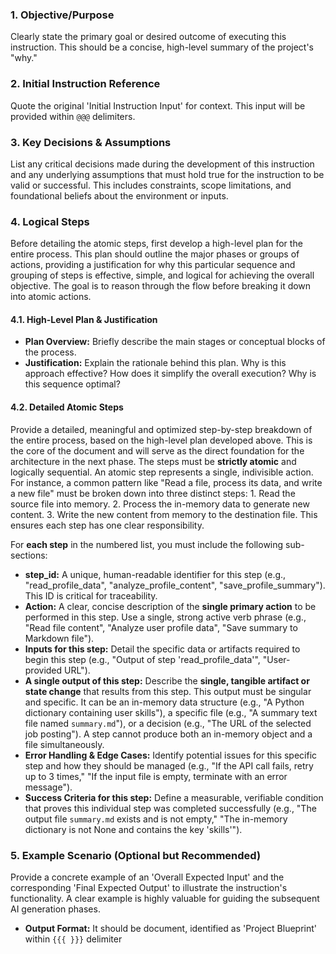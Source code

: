 
### 1. Objective/Purpose
Clearly state the primary goal or desired outcome of executing this instruction. This should be a concise, high-level summary of the project's "why."

### 2. Initial Instruction Reference
Quote the original 'Initial Instruction Input' for context. This input will be provided within `@@@` delimiters.

### 3. Key Decisions & Assumptions
List any critical decisions made during the development of this instruction and any underlying assumptions that must hold true for the instruction to be valid or successful. This includes constraints, scope limitations, and foundational beliefs about the environment or inputs.

### 4. Logical Steps

Before detailing the atomic steps, first develop a high-level plan for the entire process. This plan should outline the major phases or groups of actions, providing a justification for why this particular sequence and grouping of steps is effective, simple, and logical for achieving the overall objective. The goal is to reason through the flow before breaking it down into atomic actions.

#### 4.1. High-Level Plan & Justification
*   **Plan Overview:** Briefly describe the main stages or conceptual blocks of the process.
*   **Justification:** Explain the rationale behind this plan. Why is this approach effective? How does it simplify the overall execution? Why is this sequence optimal?

#### 4.2. Detailed Atomic Steps
Provide a detailed, meaningful and optimized step-by-step breakdown of the entire process, based on the high-level plan developed above. This is the core of the document and will serve as the direct foundation for the architecture in the next phase. The steps must be **strictly atomic** and logically sequential. An atomic step represents a single, indivisible action. For instance, a common pattern like "Read a file, process its data, and write a new file" must be broken down into three distinct steps: 1. Read the source file into memory. 2. Process the in-memory data to generate new content. 3. Write the new content from memory to the destination file. This ensures each step has one clear responsibility.

For **each step** in the numbered list, you must include the following sub-sections:
*   **step_id:** A unique, human-readable identifier for this step (e.g., "read_profile_data", "analyze_profile_content", "save_profile_summary"). This ID is critical for traceability.
*   **Action:** A clear, concise description of the **single primary action** to be performed in this step. Use a single, strong active verb phrase (e.g., "Read file content", "Analyze user profile data", "Save summary to Markdown file").
*   **Inputs for this step:** Detail the specific data or artifacts required to begin this step (e.g., "Output of step 'read_profile_data'", "User-provided URL").
*   **A single output of this step:** Describe the **single, tangible artifact or state change** that results from this step. This output must be singular and specific. It can be an in-memory data structure (e.g., "A Python dictionary containing user skills"), a specific file (e.g., "A summary text file named `summary.md`"), or a decision (e.g., "The URL of the selected job posting"). A step cannot produce both an in-memory object and a file simultaneously.
*   **Error Handling & Edge Cases:** Identify potential issues for this specific step and how they should be managed (e.g., "If the API call fails, retry up to 3 times," "If the input file is empty, terminate with an error message").
*   **Success Criteria for this step:** Define a measurable, verifiable condition that proves this individual step was completed successfully (e.g., "The output file `summary.md` exists and is not empty," "The in-memory dictionary is not None and contains the key 'skills'").

### 5. Example Scenario (Optional but Recommended)
Provide a concrete example of an 'Overall Expected Input' and the corresponding 'Final Expected Output' to illustrate the instruction's functionality. A clear example is highly valuable for guiding the subsequent AI generation phases.


* **Output Format:** It should be document, identified as 'Project Blueprint' within `{{{ }}}` delimiter
